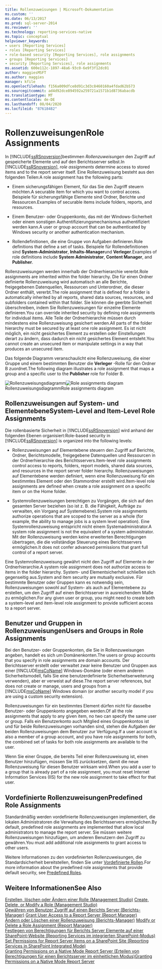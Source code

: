 ```yaml
---
title: Rollenzuweisungen | Microsoft-Dokumentation
ms.custom: ''
ms.date: 06/13/2017
ms.prod: sql-server-2014
ms.reviewer: ''
ms.technology: reporting-services-native
ms.topic: conceptual
helpviewer_keywords:
- users [Reporting Services]
- roles [Reporting Services]
- role-based security [Reporting Services], role assignments
- groups [Reporting Services]
- security [Reporting Services], role assignments
ms.assetid: 600e112c-1897-48a6-93c0-6e9f3f12dc01
author: maggiesMSFT
ms.author: maggies
manager: kfile
ms.openlocfilehash: f156a009dfce8d91c3d3c8460160a4fdad62b573
ms.sourcegitcommit: ad4d92dce894592a259721a1571b1d8736abacdb
ms.translationtype: MT
ms.contentlocale: de-DE
ms.lasthandoff: 08/04/2020
ms.locfileid: "87618482"
---
```

# <a name="role-assignments"></a><span data-ttu-id="24b3a-102">Rollenzuweisungen</span><span class="sxs-lookup"><span data-stu-id="24b3a-102">Role Assignments</span></span>
  <span data-ttu-id="24b3a-103">In [!INCLUDE[ssRSnoversion](../../../includes/ssrsnoversion-md.md)]bestimmen *Rollenzuweisungen* den Zugriff auf gespeicherte Elemente und auf den Berichtsserver selbst.</span><span class="sxs-lookup"><span data-stu-id="24b3a-103">In [!INCLUDE[ssRSnoversion](../../../includes/ssrsnoversion-md.md)], *role assignments* determine access to stored items and to the report server itself.</span></span> <span data-ttu-id="24b3a-104">Eine Rollenzuweisung besteht aus den folgenden Teilen:</span><span class="sxs-lookup"><span data-stu-id="24b3a-104">A role assignment has the following parts:</span></span>  
  
-   <span data-ttu-id="24b3a-105">Einem sicherungsfähigen Element, für das Sie den Zugriff steuern möchten.</span><span class="sxs-lookup"><span data-stu-id="24b3a-105">A securable item for which you want to control access.</span></span> <span data-ttu-id="24b3a-106">Beispiele für sicherungsfähige Elemente sind Ordner, Berichte und Ressourcen.</span><span class="sxs-lookup"><span data-stu-id="24b3a-106">Examples of securable items include folders, reports, and resources.</span></span>  
  
-   <span data-ttu-id="24b3a-107">Einem Benutzer- oder Gruppenkonto, das mit der Windows-Sicherheit oder einem sonstigen Authentifizierungsmechanismus authentifiziert werden kann.</span><span class="sxs-lookup"><span data-stu-id="24b3a-107">A user or group account that can be authenticated by Windows security or another authentication mechanism.</span></span>  
  
-   <span data-ttu-id="24b3a-108">Rollendefinitionen, die eine Gruppe von Aufgaben definieren.</span><span class="sxs-lookup"><span data-stu-id="24b3a-108">Role definitions that define a set of tasks.</span></span> <span data-ttu-id="24b3a-109">Beispiele für Rollendefinitionen sind **System-Administrator**, **Inhalts-Manager**und **Verleger**.</span><span class="sxs-lookup"><span data-stu-id="24b3a-109">Examples of role definitions include **System Administrator**, **Content Manager**, and **Publisher**.</span></span>  
  
 <span data-ttu-id="24b3a-110">Rollenzuweisungen werden innerhalb der Ordnerhierarchie vererbt.</span><span class="sxs-lookup"><span data-stu-id="24b3a-110">Role assignments are inherited within the folder hierarchy.</span></span> <span data-ttu-id="24b3a-111">Die für einen Ordner definierte Rollenzuweisung wird automatisch an alle Berichte, freigegebenen Datenquellen, Ressourcen und Unterordner, die dieser Ordner enthält, vererbt.</span><span class="sxs-lookup"><span data-stu-id="24b3a-111">The role assignment that is defined for a folder is automatically inherited by all reports, shared data sources, resources, and subfolders contained within that folder.</span></span> <span data-ttu-id="24b3a-112">Sie können die geerbte Sicherheit überschreiben, indem Sie Rollenzuweisungen für einzelne Elemente definieren.</span><span class="sxs-lookup"><span data-stu-id="24b3a-112">You can override inherited security by defining role assignments for individual items.</span></span> <span data-ttu-id="24b3a-113">Alle Teile der Ordnerhierarchie müssen durch mindestens eine Rollenzuweisung gesichert werden.</span><span class="sxs-lookup"><span data-stu-id="24b3a-113">All parts of the folder hierarchy must be secured by at least one role assignment.</span></span> <span data-ttu-id="24b3a-114">Es ist nicht möglich, ein nicht gesichertes Element zu erstellen oder Einstellungen derart zu ändern, dass dadurch ein nicht gesichertes Element entsteht.</span><span class="sxs-lookup"><span data-stu-id="24b3a-114">You cannot create an unsecured item or manipulate settings in a way that produces an unsecured item.</span></span>  
  
 <span data-ttu-id="24b3a-115">Das folgende Diagramm veranschaulicht eine Rollenzuweisung, die einer Gruppe und einem bestimmten Benutzer die **Verleger** -Rolle für den Ordner B zuordnet.</span><span class="sxs-lookup"><span data-stu-id="24b3a-115">The following diagram illustrates a role assignment that maps a group and a specific user to the **Publisher** role for Folder B.</span></span>  
  
 <span data-ttu-id="24b3a-116">![Rollenzuweisungsdiagramm](../media/report-securityarch.gif "Rollenzuweisungsdiagramm")</span><span class="sxs-lookup"><span data-stu-id="24b3a-116">![Role assignments diagram](../media/report-securityarch.gif "Role assignments diagram")</span></span>  
<span data-ttu-id="24b3a-117">Rollenzuweisungsdiagramm</span><span class="sxs-lookup"><span data-stu-id="24b3a-117">Role assignments diagram</span></span>  
  
## <a name="system-level-and-item-level-role-assignments"></a><span data-ttu-id="24b3a-118">Rollenzuweisungen auf System- und Elementebene</span><span class="sxs-lookup"><span data-stu-id="24b3a-118">System-Level and Item-Level Role Assignments</span></span>  
 <span data-ttu-id="24b3a-119">Die rollenbasierte Sicherheit in [!INCLUDE[ssRSnoversion](../../../includes/ssrsnoversion-md.md)] wird anhand der folgenden Ebenen organisiert:</span><span class="sxs-lookup"><span data-stu-id="24b3a-119">Role-based security in [!INCLUDE[ssRSnoversion](../../../includes/ssrsnoversion-md.md)] is organized into the following levels:</span></span>  
  
-   <span data-ttu-id="24b3a-120">Rollenzuweisungen auf Elementebene steuern den Zugriff auf Berichte, Ordner, Berichtsmodelle, freigegebene Datenquellen und Ressourcen in der Ordnerhierarchie des Berichtsservers.</span><span class="sxs-lookup"><span data-stu-id="24b3a-120">Item-level role assignments control access to reports, folders, report models, shared data sources, and resources in the report server folder hierarchy.</span></span> <span data-ttu-id="24b3a-121">Rollenzuweisungen auf Elementebene werden definiert, wenn eine Rollenzuweisung für ein bestimmtes Element oder den Stammordner erstellt wird.</span><span class="sxs-lookup"><span data-stu-id="24b3a-121">Item-level role assignments are defined when create a role assignment on a specific item or on the Home folder.</span></span>  
  
-   <span data-ttu-id="24b3a-122">Systemrollenzuweisungen berechtigen zu Vorgängen, die sich auf den gesamten Server beziehen (so ist z. B. die Fähigkeit, Aufträge zu verwalten, ein Vorgang auf Systemebene).</span><span class="sxs-lookup"><span data-stu-id="24b3a-122">System role assignments authorize operations that are scoped to the server as a whole (for example, the ability to manage jobs is a system level operation).</span></span> <span data-ttu-id="24b3a-123">Eine Systemrollenzuweisung entspricht nicht einem Systemadministrator.</span><span class="sxs-lookup"><span data-stu-id="24b3a-123">A system role assignment is not the equivalent of a system administrator.</span></span> <span data-ttu-id="24b3a-124">Mit der Rollenzuweisung werden keine erweiterten Berechtigungen übertragen, die die vollständige Steuerung eines Berichtsservers ermöglichen.</span><span class="sxs-lookup"><span data-stu-id="24b3a-124">It does not confer advanced permissions that grant full control of a report server.</span></span>  
  
 <span data-ttu-id="24b3a-125">Eine Systemrollenzuweisung gewährt nicht den Zugriff auf Elemente in der Ordnerhierarchie.</span><span class="sxs-lookup"><span data-stu-id="24b3a-125">A system role assignment does not authorize access to items in the folder hierarchy.</span></span> <span data-ttu-id="24b3a-126">System- und Elementsicherheit schließen sich gegenseitig aus.</span><span class="sxs-lookup"><span data-stu-id="24b3a-126">System and item security are mutually exclusive.</span></span> <span data-ttu-id="24b3a-127">Für bestimmte Benutzer oder Gruppen kann es notwendig sein, Rollenzuweisungen sowohl auf System- als auch auf Elementebene zu erstellen, um den Zugriff auf einen Berichtsserver in ausreichendem Maße zu ermöglichen.</span><span class="sxs-lookup"><span data-stu-id="24b3a-127">For any given user or group, you might need to create both a system-level and item-level role assignment to provide sufficient access to a report server.</span></span>  
  
## <a name="users-and-groups-in-role-assignments"></a><span data-ttu-id="24b3a-128">Benutzer und Gruppen in Rollenzuweisungen</span><span class="sxs-lookup"><span data-stu-id="24b3a-128">Users and Groups in Role Assignments</span></span>  
 <span data-ttu-id="24b3a-129">Bei den Benutzer- oder Gruppenkonten, die Sie in Rollenzuweisungen angeben, handelt es sich um Domänenkonten.</span><span class="sxs-lookup"><span data-stu-id="24b3a-129">The users or group accounts that you specify in role assignments are domain accounts.</span></span> <span data-ttu-id="24b3a-130">Der Berichtsserver erstellt oder verwaltet zwar keine Benutzer und Gruppen aus einer [!INCLUDE[msCoName](../../includes/msconame-md.md)] Windows-Domäne (oder einem anderen Sicherheitsmodell, falls Sie eine benutzerdefinierte Sicherheitserweiterung verwenden), aber er verweist auf diese.</span><span class="sxs-lookup"><span data-stu-id="24b3a-130">The report server references, but does not create or manage, users and groups from a [!INCLUDE[msCoName](../../includes/msconame-md.md)] Windows domain (or another security model if you are using a custom security extension).</span></span>  
  
 <span data-ttu-id="24b3a-131">Rollenzuweisungen für ein bestimmtes Element dürfen nicht für dasselbe Benutzer- oder Gruppenkonto angegeben werden.</span><span class="sxs-lookup"><span data-stu-id="24b3a-131">Of all the role assignments that apply to any given item, no two can specify the same user or group.</span></span> <span data-ttu-id="24b3a-132">Falls ein Benutzerkonto auch Mitglied eines Gruppenkontos ist und für beide Rollenzuweisungen vorhanden sind, stehen die Aufgaben der beiden Rollenzuweisungen dem Benutzer zur Verfügung.</span><span class="sxs-lookup"><span data-stu-id="24b3a-132">If a user account is also a member of a group account, and you have role assignments for both, the combined set of tasks for both role assignments are available to the user.</span></span>  
  
 <span data-ttu-id="24b3a-133">Wenn Sie einer Gruppe, die bereits Teil einer Rollenzuweisung ist, einen Benutzer hinzufügen, müssen Sie IIS zurücksetzen, damit die neue Rollenzuweisung für diesen Benutzer wirksam wird.</span><span class="sxs-lookup"><span data-stu-id="24b3a-133">When you add a user to a group that is already part of a role assignment, you must reset Internet Information Services (IIS) for the new role assignment to take effect for that user.</span></span>  
  
## <a name="predefined-role-assignments"></a><span data-ttu-id="24b3a-134">Vordefinierte Rollenzuweisungen</span><span class="sxs-lookup"><span data-stu-id="24b3a-134">Predefined Role Assignments</span></span>  
 <span data-ttu-id="24b3a-135">Standardmäßig werden vordefinierte Rollenzuweisungen implementiert, die lokalen Administratoren die Verwaltung des Berichtsservers ermöglichen.</span><span class="sxs-lookup"><span data-stu-id="24b3a-135">By default, predefined role assignments are implemented that allow local administrators to manage the report server.</span></span> <span data-ttu-id="24b3a-136">Sie müssen weitere Rollenzuweisungen hinzufügen, um anderen Benutzern den Zugriff zu gewähren.</span><span class="sxs-lookup"><span data-stu-id="24b3a-136">You must add additional role assignments to grant access to other users.</span></span>  
  
 <span data-ttu-id="24b3a-137">Weitere Informationen zu den vordefinierten Rollenzuweisungen, die Standardsicherheit bereitstellen, finden Sie unter [Vordefinierte Rollen](role-definitions-predefined-roles.md).</span><span class="sxs-lookup"><span data-stu-id="24b3a-137">For more information about the predefined role assignments that provide default security, see [Predefined Roles](role-definitions-predefined-roles.md).</span></span>  
  
## <a name="see-also"></a><span data-ttu-id="24b3a-138">Weitere Informationen</span><span class="sxs-lookup"><span data-stu-id="24b3a-138">See Also</span></span>  
 <span data-ttu-id="24b3a-139">[Erstellen, löschen oder Ändern einer Rolle &#40;Management Studio&#41;](role-definitions-create-delete-or-modify.md) </span><span class="sxs-lookup"><span data-stu-id="24b3a-139">[Create, Delete, or Modify a Role &#40;Management Studio&#41;](role-definitions-create-delete-or-modify.md) </span></span>  
 <span data-ttu-id="24b3a-140">[Gewähren von Benutzer Zugriff auf einen Berichts Server &#40;Berichts-Manager&#41;](grant-user-access-to-a-report-server.md) </span><span class="sxs-lookup"><span data-stu-id="24b3a-140">[Grant User Access to a Report Server &#40;Report Manager&#41;](grant-user-access-to-a-report-server.md) </span></span>  
 <span data-ttu-id="24b3a-141">[Ändern oder Löschen einer Rollenzuweisung &#40;Berichts-Manager&#41;](role-assignments-modify-or-delete.md) </span><span class="sxs-lookup"><span data-stu-id="24b3a-141">[Modify or Delete a Role Assignment &#40;Report Manager&#41;](role-assignments-modify-or-delete.md) </span></span>  
 <span data-ttu-id="24b3a-142">[Festlegen von Berechtigungen für Berichts Server Elemente auf einer SharePoint-Website &#40;Reporting Services im integrierten SharePoint-Modus&#41;](set-permissions-for-report-server-items-on-a-sharepoint-site.md) </span><span class="sxs-lookup"><span data-stu-id="24b3a-142">[Set Permissions for Report Server Items on a SharePoint Site &#40;Reporting Services in SharePoint Integrated Mode&#41;](set-permissions-for-report-server-items-on-a-sharepoint-site.md) </span></span>  
 [<span data-ttu-id="24b3a-143">Granting Permissions on a Native Mode Report Server (Erteilen von Berechtigungen für einen Berichtsserver im einheitlichen Modus)</span><span class="sxs-lookup"><span data-stu-id="24b3a-143">Granting Permissions on a Native Mode Report Server</span></span>](granting-permissions-on-a-native-mode-report-server.md)  
  
  
